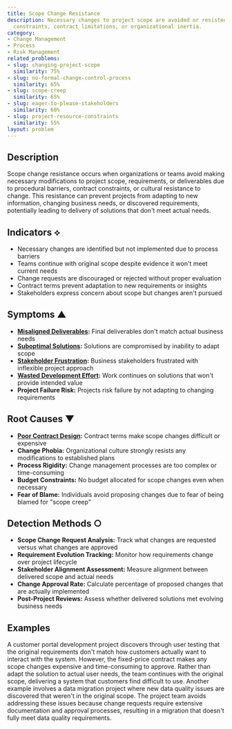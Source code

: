 ```yaml
---
title: Scope Change Resistance
description: Necessary changes to project scope are avoided or resisted due to process
  constraints, contract limitations, or organizational inertia.
category:
- Change Management
- Process
- Risk Management
related_problems:
- slug: changing-project-scope
  similarity: 75%
- slug: no-formal-change-control-process
  similarity: 65%
- slug: scope-creep
  similarity: 65%
- slug: eager-to-please-stakeholders
  similarity: 60%
- slug: project-resource-constraints
  similarity: 55%
layout: problem
---
```


## Description

Scope change resistance occurs when organizations or teams avoid making necessary modifications to project scope, requirements, or deliverables due to procedural barriers, contract constraints, or cultural resistance to change. This resistance can prevent projects from adapting to new information, changing business needs, or discovered requirements, potentially leading to delivery of solutions that don't meet actual needs.

## Indicators ⟡

- Necessary changes are identified but not implemented due to process barriers
- Teams continue with original scope despite evidence it won't meet current needs
- Change requests are discouraged or rejected without proper evaluation
- Contract terms prevent adaptation to new requirements or insights
- Stakeholders express concern about scope but changes aren't pursued

## Symptoms ▲

- **[Misaligned Deliverables](misaligned-deliverables.md):** Final deliverables don't match actual business needs
- **[Suboptimal Solutions](suboptimal-solutions.md):** Solutions are compromised by inability to adapt scope
- **[Stakeholder Frustration](stakeholder-frustration.md):** Business stakeholders frustrated with inflexible project approach
- **[Wasted Development Effort](wasted-development-effort.md):** Work continues on solutions that won't provide intended value
- **Project Failure Risk:** Projects risk failure by not adapting to changing requirements

## Root Causes ▼

- **[Poor Contract Design](poor-contract-design.md):** Contract terms make scope changes difficult or expensive
- **Change Phobia:** Organizational culture strongly resists any modifications to established plans
- **Process Rigidity:** Change management processes are too complex or time-consuming
- **Budget Constraints:** No budget allocated for scope changes even when necessary
- **Fear of Blame:** Individuals avoid proposing changes due to fear of being blamed for "scope creep"

## Detection Methods ○

- **Scope Change Request Analysis:** Track what changes are requested versus what changes are approved
- **Requirement Evolution Tracking:** Monitor how requirements change over project lifecycle
- **Stakeholder Alignment Assessment:** Measure alignment between delivered scope and actual needs
- **Change Approval Rate:** Calculate percentage of proposed changes that are actually implemented
- **Post-Project Reviews:** Assess whether delivered solutions met evolving business needs

## Examples

A customer portal development project discovers through user testing that the original requirements don't match how customers actually want to interact with the system. However, the fixed-price contract makes any scope changes expensive and time-consuming to approve. Rather than adapt the solution to actual user needs, the team continues with the original scope, delivering a system that customers find difficult to use. Another example involves a data migration project where new data quality issues are discovered that weren't in the original scope. The project team avoids addressing these issues because change requests require extensive documentation and approval processes, resulting in a migration that doesn't fully meet data quality requirements.